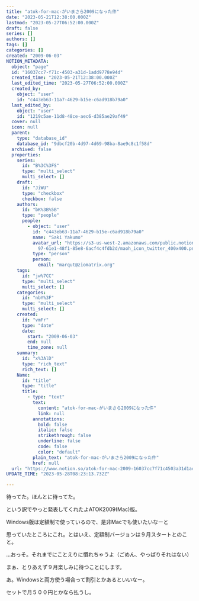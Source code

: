 ```yaml
---
title: "atok-for-mac-がいまさら2009になった件"
date: "2023-05-21T12:38:00.000Z"
lastmod: "2023-05-27T06:52:00.000Z"
draft: false
series: []
authors: []
tags: []
categories: []
created: "2009-06-03"
NOTION_METADATA:
  object: "page"
  id: "16037cc7-f71c-4503-a31d-1add9778e94d"
  created_time: "2023-05-21T12:38:00.000Z"
  last_edited_time: "2023-05-27T06:52:00.000Z"
  created_by:
    object: "user"
    id: "c443eb63-11a7-4629-b15e-c6ad918b79a0"
  last_edited_by:
    object: "user"
    id: "1219c5ae-11d8-48ce-aec6-d385ae29af49"
  cover: null
  icon: null
  parent:
    type: "database_id"
    database_id: "9dbcf20b-4d97-4d69-98ba-8ae9c8c1f58d"
  archived: false
  properties:
    series:
      id: "B%3C%3FS"
      type: "multi_select"
      multi_select: []
    draft:
      id: "JiWU"
      type: "checkbox"
      checkbox: false
    authors:
      id: "bK%3B%5B"
      type: "people"
      people:
        - object: "user"
          id: "c443eb63-11a7-4629-b15e-c6ad918b79a0"
          name: "Saki Yakumo"
          avatar_url: "https://s3-us-west-2.amazonaws.com/public.notion-static.com/3ad1c4\
            97-61e1-48f1-85e8-6acf4c4fdb2d/maoh_icon_twitter_400x400.png"
          type: "person"
          person:
            email: "marqut@ziomatrix.org"
    tags:
      id: "jw%7CC"
      type: "multi_select"
      multi_select: []
    categories:
      id: "nbY%3F"
      type: "multi_select"
      multi_select: []
    created:
      id: "vmFr"
      type: "date"
      date:
        start: "2009-06-03"
        end: null
        time_zone: null
    summary:
      id: "x%3AlD"
      type: "rich_text"
      rich_text: []
    Name:
      id: "title"
      type: "title"
      title:
        - type: "text"
          text:
            content: "atok-for-mac-がいまさら2009になった件"
            link: null
          annotations:
            bold: false
            italic: false
            strikethrough: false
            underline: false
            code: false
            color: "default"
          plain_text: "atok-for-mac-がいまさら2009になった件"
          href: null
  url: "https://www.notion.so/atok-for-mac-2009-16037cc7f71c4503a31d1add9778e94d"
UPDATE_TIME: "2023-05-28T08:23:13.732Z"

---
```

<link rel="stylesheet" href="https://cdn.jsdelivr.net/npm/katex@0.16.2/dist/katex.min.css" integrity="sha384-bYdxxUwYipFNohQlHt0bjN/LCpueqWz13HufFEV1SUatKs1cm4L6fFgCi1jT643X" crossorigin="anonymous">


待ってた。ほんとに待ってた。


という訳でやっと発表してくれたよATOK2009(Mac)版。


Windows版は定額制で使っているので、是非Macでも使いたいなーと


思っていたところにこれ。とはいえ、定額制バージョンは９月スタートとのこと。


…おっそ。それまでにことえりに慣れちゃうよ（ごめん、やっぱりそれはない）


まぁ、とりあえず９月楽しみに待つことにします。


あ。Windowsと両方使う場合って割引とかあるといいなー。


セットで月５００円とかなら払うし。

